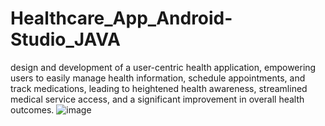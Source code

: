 # Healthcare_App_Android-Studio_JAVA
design and development of a user-centric health application, empowering users to easily manage health information, schedule appointments, and track medications, leading to heightened health awareness, streamlined medical service access, and a significant improvement in overall health outcomes.
![image](https://github.com/Ghakash12/Healthcare_App_Android-Studio_JAVA/assets/157382034/4dc2b69d-f3d8-4917-9057-5a20d1a91015)
